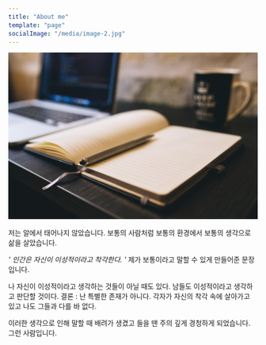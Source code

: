 ```yaml
---
title: "About me"
template: "page"
socialImage: "/media/image-2.jpg"
---
```



![Donec eu libero sit amet quam egestas semper. Aenean ultricies mi vitae est. Mauris placerat eleifend leo. Quisque sit amet est et sapien ullamcorper pharetra. Vestibulum erat wisi, condimentum sed, commodo vitae, ornare sit amet, wisi.](/media/image-2.jpg)

저는 알에서 태어나지 않았습니다. 보통의 사람처럼 보통의 환경에서 보통의 생각으로 삶을 살았습니다.

*' 인간은 자신이 이성적이라고 착각한다. '*
제가 보통이라고 말할 수 있게 만들어준 문장입니다.

나 자신이 이성적이라고 생각하는 것들이 아닐 때도 있다.
남들도 이성적이라고 생각하고 판단할 것이다.
결론 : 난 특별한 존재가 아니다. 각자가 자신의 착각 속에 살아가고 있고 나도 그들과 다를 바 없다.

이러한 생각으로 인해 말할 때 배려가 생겼고 들을 땐 주의 깊게 경청하게 되었습니다.
그런 사람입니다.
